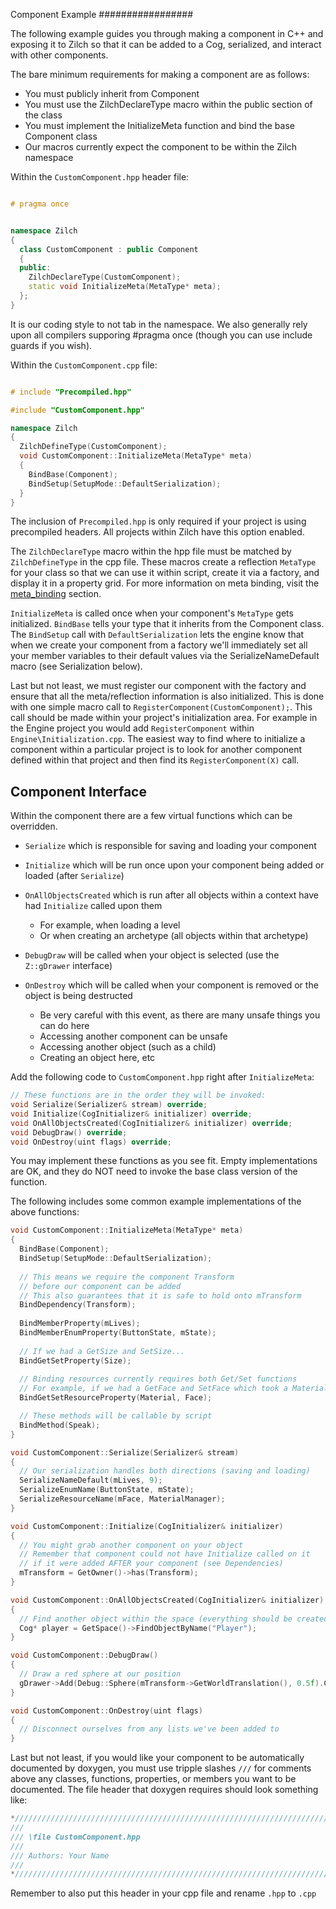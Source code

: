 Component Example
 ################# 

The following example guides you through making a component in C++ and exposing it to Zilch so that it can be added to a Cog, serialized, and interact with other components.

The bare minimum requirements for making a component are as follows:
- You must publicly inherit from Component
- You must use the ZilchDeclareType macro within the public section of the class
- You must implement the InitializeMeta function and bind the base Component class
- Our macros currently expect the component to be within the Zilch namespace

Within the `CustomComponent.hpp` header file:

```C++

# pragma once


namespace Zilch
{
  class CustomComponent : public Component
  {
  public:
    ZilchDeclareType(CustomComponent);
    static void InitializeMeta(MetaType* meta);
  };
}
```
It is our coding style to not tab in the namespace. We also generally rely upon all compilers supporing #pragma once (though you can use include guards if you wish).

Within the `CustomComponent.cpp` file:

```C++

# include "Precompiled.hpp"

#include "CustomComponent.hpp"

namespace Zilch
{
  ZilchDefineType(CustomComponent);
  void CustomComponent::InitializeMeta(MetaType* meta)
  {
    BindBase(Component);
    BindSetup(SetupMode::DefaultSerialization);
  }
}
```

The inclusion of `Precompiled.hpp` is only required if your project is using precompiled headers. All projects within Zilch have this option enabled.

The `ZilchDeclareType` macro within the hpp file must be matched by `ZilchDefineType` in the cpp file. These macros create a reflection `MetaType` for your class so that we can use it within script, create it via a factory, and display it in a property grid. For more information on meta binding, visit the [meta_binding](https://github.com/ZilchEngine/ZilchDocs/blob/master/zilch_source_documentation/meta_binding.md) section.

`InitializeMeta` is called once when your component's `MetaType` gets initialized. `BindBase` tells your type that it inherits from the Component class. The `BindSetup` call with `DefaultSerialization` lets the engine know that when we create your component from a factory we'll immediately set all your member variables to their default values via the SerializeNameDefault macro (see Serialization below).

Last but not least, we must register our component with the factory and ensure that all the meta/reflection information is also initialized. This is done with one simple macro call to `RegisterComponent(CustomComponent);`. This call should be made within your project's initialization area. For example in the Engine project you would add `RegisterComponent` within `Engine\Initialization.cpp`. The easiest way to find where to initialize a component within a particular project is to look for another component defined within that project and then find its `RegisterComponent(X)` call.

Component Interface
-------------------
Within the component there are a few virtual functions which can be overridden.

- `Serialize` which is responsible for saving and loading your component
- `Initialize` which will be run once upon your component being added or loaded (after `Serialize`)
- `OnAllObjectsCreated` which is run after all objects within a context have had `Initialize` called upon them

  - For example, when loading a level
  - Or when creating an archetype (all objects within that archetype)

- `DebugDraw` will be called when your object is selected (use the `Z::gDrawer` interface)
- `OnDestroy` which will be called when your component is removed or the object is being destructed

  - Be very careful with this event, as there are many unsafe things you can do here
  - Accessing another component can be unsafe
  - Accessing another object (such as a child)
  - Creating an object here, etc

Add the following code to `CustomComponent.hpp` right after `InitializeMeta`:

```C++
// These functions are in the order they will be invoked:
void Serialize(Serializer& stream) override;
void Initialize(CogInitializer& initializer) override;
void OnAllObjectsCreated(CogInitializer& initializer) override;
void DebugDraw() override;
void OnDestroy(uint flags) override;
```

You may implement these functions as you see fit. Empty implementations are OK, and they do NOT need to invoke the base class version of the function.

The following includes some common example implementations of the above functions:

```C++
void CustomComponent::InitializeMeta(MetaType* meta)
{
  BindBase(Component);
  BindSetup(SetupMode::DefaultSerialization);
  
  // This means we require the component Transform
  // before our component can be added
  // This also guarantees that it is safe to hold onto mTransform
  BindDependency(Transform);
  
  BindMemberProperty(mLives);
  BindMemberEnumProperty(ButtonState, mState);
  
  // If we had a GetSize and SetSize...
  BindGetSetProperty(Size);
  
  // Binding resources currently requires both Get/Set functions
  // For example, if we had a GetFace and SetFace which took a Material...
  BindGetSetResourceProperty(Material, Face);

  // These methods will be callable by script
  BindMethod(Speak);
}
```
```C++
void CustomComponent::Serialize(Serializer& stream)
{
  // Our serialization handles both directions (saving and loading)
  SerializeNameDefault(mLives, 9);
  SerializeEnumName(ButtonState, mState);
  SerializeResourceName(mFace, MaterialManager);
}
```
```C++
void CustomComponent::Initialize(CogInitializer& initializer)
{
  // You might grab another component on your object
  // Remember that component could not have Initialize called on it
  // if it were added AFTER your component (see Dependencies)
  mTransform = GetOwner()->has(Transform);
}
```
```C++
void CustomComponent::OnAllObjectsCreated(CogInitializer& initializer)
{
  // Find another object within the space (everything should be created by here)
  Cog* player = GetSpace()->FindObjectByName("Player");
}
```
```C++
void CustomComponent::DebugDraw()
{
  // Draw a red sphere at our position
  gDrawer->Add(Debug::Sphere(mTransform->GetWorldTranslation(), 0.5f).Color(Color::Red));
}
```
```C++
void CustomComponent::OnDestroy(uint flags)
{
  // Disconnect ourselves from any lists we've been added to
}
```
Last but not least, if you would like your component to be automatically documented by doxygen, you must use tripple slashes `///` for comments above any classes, functions, properties, or members you want to be documented. The file header that doxygen requires should look something like:

```C++
*///////////////////////////////////////////////////////////////////////////*
///
/// \file CustomComponent.hpp
/// 
/// Authors: Your Name
///
*///////////////////////////////////////////////////////////////////////////*
```

Remember to also put this header in your cpp file and rename `.hpp` to `.cpp`
 

 